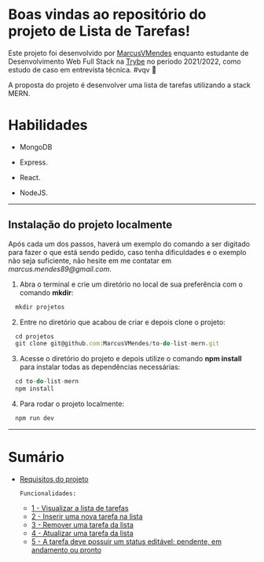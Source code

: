 # Boas vindas ao repositório do projeto de Lista de Tarefas!


Este projeto foi desenvolvido por [MarcusVMendes](http://www.linkedin.com/in/marcusvmendes-dev) enquanto estudante de Desenvolvimento Web Full Stack na [Trybe](https://www.linkedin.com/school/betrybe/) no periodo 2021/2022, como estudo de caso em entrevista técnica.  #vqv 🚀

A proposta do projeto é desenvolver uma lista de tarefas utilizando a stack MERN.

# Habilidades

- MongoDB

- Express.

- React.

- NodeJS.

---

## Instalação do projeto localmente

Após cada um dos passos, haverá um exemplo do comando a ser digitado para fazer o que está sendo pedido, caso tenha dificuldades e o exemplo não seja suficiente, não hesite em me contatar em _marcus.mendes89@gmail.com_.

1. Abra o terminal e crie um diretório no local de sua preferência com o comando **mkdir**:
```javascript
  mkdir projetos
```

2. Entre no diretório que acabou de criar e depois clone o projeto:
```javascript
  cd projetos
  git clone git@github.com:MarcusVMendes/to-do-list-mern.git
```

3. Acesse o diretório do projeto e depois utilize o comando **npm install** para instalar todas as dependências necessárias:
```javascript
  cd to-do-list-mern
  npm install
```

4. Para rodar o projeto localmente:
```javascript
  npm run dev
```

---

# Sumário

- [Requisitos do projeto](#requisitos-do-projeto)

    `Funcionalidades:`
    - [1 - Visualizar a lista de tarefas](#1---visualizar-a-lista-de-tarefas)
    - [2 - Inserir uma nova tarefa na lista](#2---inserir-uma-nova-tarefa-na-lista)
    - [3 - Remover uma tarefa da lista](#3---remover-uma-tarefa-da-lista)
    - [4 - Atualizar uma tarefa da lista](#4---atualizar-uma-tarefa-da-lista)
    - [5 - A tarefa deve possuir um status editável: pendente, em andamento ou pronto](#5---a-tarefa-deve-possuir-um-status-editável:-pendente,-em-andamento-ou-pronto)
    
